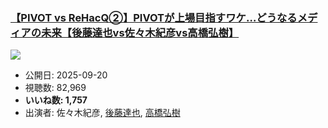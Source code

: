 ### [【PIVOT vs ReHacQ②】PIVOTが上場目指すワケ…どうなるメディアの未来【後藤達也vs佐々木紀彦vs高橋弘樹】](https://www.youtube.com/watch?v=68ubJe2wyRM)
[![](https://img.youtube.com/vi/68ubJe2wyRM/sddefault.jpg)](https://www.youtube.com/watch?v=68ubJe2wyRM)
-   公開日: 2025-09-20
-   視聴数: 82,969
-   **いいね数: 1,757**
-   出演者: 佐々木紀彦, [後藤達也](/rehacq_fan/people/後藤達也 "wikilink"), [高橋弘樹](/rehacq_fan/people/高橋弘樹 "wikilink")
